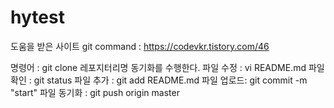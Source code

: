 # hytest

도움을 받은 사이트 
git command : https://codevkr.tistory.com/46

명령어 : git clone 레포지터리명 동기화를 수행한다. 
파일 수정 : vi README.md
파일 확인 : git status
파일 추가 : git add README.md
파일 업로드: git commit -m "start"
파일 동기화 : git push origin master
